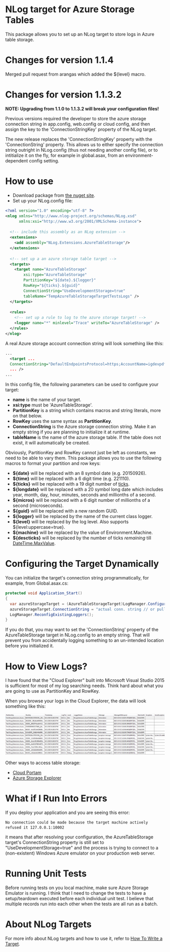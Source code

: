 NLog target for Azure Storage Tables
====================================================

This package allows you to set up an NLog target to store logs in Azure table storage.

Changes for version 1.1.4
=========================

Merged pull request from arangas which added the ${level} macro.

Changes for version 1.1.3.2
===========================

**NOTE: Upgrading from 1.1.0 to 1.1.3.2 will break your configuration files!**

Previous versions required the developer to store the azure storage connection string in app.config, web.config or cloud config, and then assign the key to the 'ConnectionStringKey' property of the NLog target.

The new release replaces the 'ConnectionStringKey' property with the 'ConnectionString' property. This allows us to either specify the connection string outright in NLog.config (thus not needing another config file), or to intitialize it on the fly, for example in global.asax, from an environment-dependent config setting.

How to use
==========

- Download package from <a href="https://www.nuget.org/packages/NLog.Extensions.AzureTableStorage/">the nuget site</a>.
- Set up your NLog.config file:

`````xml
<?xml version="1.0" encoding="utf-8" ?>
<nlog xmlns="http://www.nlog-project.org/schemas/NLog.xsd"
      xmlns:xsi="http://www.w3.org/2001/XMLSchema-instance">
  
  <!-- include this assembly as an NLog extension -->
  <extensions>
    <add assembly="NLog.Extensions.AzureTableStorage"/>
  </extensions>
  
  <!-- set up a an azure storage table target -->
  <targets>
    <target name="AzureTableStorage" 
        xsi:type="AzureTableStorage" 
        PartitionKey="${date}.${logger}" 
        RowKey="${ticks}.${guid}"
        ConnectionString="UseDevelopmentStorage=true" 
        tableName="TempAzureTableStorageTargetTestsLogs" />
  </targets>
  
  <rules>
    <!-- set up a rule to log to the azure storage target! -->
    <logger name="*" minlevel="Trace" writeTo="AzureTableStorage" />
  </rules>
</nlog>
`````

A real Azure storage account connection string will look something like this:

`````xml
...
  <target ...
  ConnectionString="DefaultEndpointsProtocol=https;AccountName=igdevpdf;AccountKey=xxxxxxx==" 
  ... />
...  
`````

In this config file, the following parameters can be used to configure your target:

- **name** is the name of your target.
- **xsi:type** must be 'AzureTableStorage'.
- **PartitionKey** is a string which contains macros and string literals, more on that below.
- **RowKey** uses the same syntax as **PartitionKey**.
- **ConnectionString** is the Azure storage connection string. Make it an empty string if you are planning to initialize it at runtime.
- **tableName** is the name of the azure storage table. If the table does not exist, it will automatically be created.

Obviously, PartitionKey and RowKey cannot just be left as constants, we need to be able to vary them.
This package allows you to use the following macros to format your partition and row keys:

- **${date}** will be replaced with an 8 symbol date (e.g. 20150926).
- **${time}** will be replaced with a 6 digit time (e.g. 221110).
- **${ticks}** will be replaced with a 19 digit number of <a href="https://msdn.microsoft.com/en-us/library/system.datetime.ticks(v=vs.110).aspx">ticks</a>.
- **${longdate}** will be replaced with a 20 symbol long date which includes year, month, day, hour, minutes, seconds and millionths of a second.
- **${micros}** will be replaced with a 6 digit number of millionths of a second (microseconds).
- **${guid}** will be replaced with a new random GUID.
- **${logger}** will be replaced by the name of the current class logger.
- **${level}** will be replaced by the log level. Also supports ${level:uppercase=true}.
- **${machine}** will be replaced by the value of Environment.Machine.
- **${descticks}** will be replaced by the number of ticks *remaining* till <a href="https://msdn.microsoft.com/en-us/library/system.datetime.maxvalue(v=vs.110).aspx">DateTime.MaxValue</a>.

Configuring the Target Dynamically
==================================

You can initialize the target's connection string programmatically, for example, from Global.asax.cs:

`````c#
protected void Application_Start()
{
  var azureStorageTarget = (AzureTableStorageTarget)LogManager.Configuration.FindTargetByName("AzureStorage");
  azureStorageTarget.ConnectionString = "actual conn. string // or pull from web.config";
  LogManager.ReconfigExistingLoggers();
}
`````

If you do that, you may want to set the 'ConnectionString' property of the AzureTableStorage target in NLog.config to an empty string. 
That will prevent you from accidentally logging something to an un-intended location before you initialized it.


How to View Logs?
=================

I have found that the "Cloud Explorer" built into Microsoft Visual Studio 2015 is sufficient for most of my log searching needs. Think hard about what you are going to use as PartitionKey and RowKey.

When you browse your logs in the Cloud Explorer, the data will look something like this:

![Cloud Explorer Screenshot](screenshot.png?raw=true "Cloud Explorer Screenshot")

Other ways to access table storage:

- <a href="http://www.cloudportam.com/">Cloud Portam</a>
- <a href="http://azurestorageexplorer.codeplex.com/">Azure Storage Explorer</a>

What if I Run Into Errors
=========================

If you deploy your application and you are seeing this error:

```
No connection could be made because the target machine actively refused it 127.0.0.1:10002 
```

it means that after resolving your configuration, the AzureTableStorage target's ConnectionString property is still set
to "UseDevelopmentStorage=true" and the process is trying to connect to a (non-existent) Windows Azure emulator on your
production web server.


Running Unit Tests
==================

Before running tests on you local machine, make sure Azure Storage Emulator is running.
I think that I need to change the tests to have a setup/teardown executed before each individual unit test. I believe that multiple records run into each other when the tests are all run as a batch.

About NLog Targets
==================

For more info about NLog targets and how to use it, refer to <a href="https://github.com/nlog/NLog/wiki/How%20to%20write%20a%20Target">How To Write a Target</a>.
